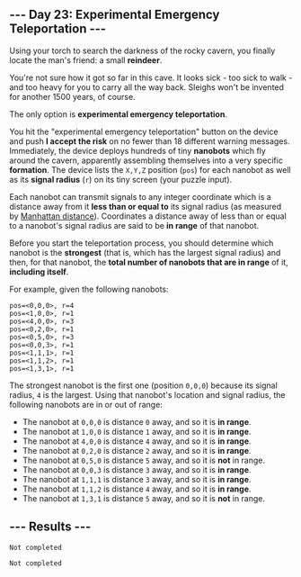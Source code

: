 <article class="day-desc"><h2>--- Day 23: Experimental Emergency Teleportation ---</h2><p>Using your torch to search the darkness of the rocky cavern, you finally locate the man's friend: a small <b>reindeer</b>.</p>
<p>You're not sure how it got so far in this cave.  It looks sick - too sick to walk - and too heavy for you to carry all the way back.  Sleighs won't be invented for another 1500 years, of course.</p>
<p>The only option is <b>experimental emergency teleportation</b>.</p>
<p>You hit the "experimental emergency teleportation" <span title="We've always had this button; we've just been too scared to press it.">button</span> on the device and push <b>I accept the risk</b> on no fewer than 18 different warning messages. Immediately, the device deploys hundreds of tiny <b>nanobots</b> which fly around the cavern, apparently assembling themselves into a very specific <b>formation</b>. The device lists the <code>X,Y,Z</code> position (<code>pos</code>) for each nanobot as well as its <b>signal radius</b> (<code>r</code>) on its tiny screen (your puzzle input).</p>
<p>Each nanobot can transmit signals to any integer coordinate which is a distance away from it <b>less than or equal to</b> its signal radius (as measured by <a href="https://en.wikipedia.org/wiki/Taxicab_geometry">Manhattan distance</a>). Coordinates a distance away of less than or equal to a nanobot's signal radius are said to be <b>in range</b> of that nanobot.</p>
<p>Before you start the teleportation process, you should determine which nanobot is the <b>strongest</b> (that is, which has the largest signal radius) and then, for that nanobot, the <b>total number of nanobots that are in range</b> of it, <b>including itself</b>.</p>
<p>For example, given the following nanobots:</p>
<pre><code>pos=&lt;0,0,0&gt;, r=4
pos=&lt;1,0,0&gt;, r=1
pos=&lt;4,0,0&gt;, r=3
pos=&lt;0,2,0&gt;, r=1
pos=&lt;0,5,0&gt;, r=3
pos=&lt;0,0,3&gt;, r=1
pos=&lt;1,1,1&gt;, r=1
pos=&lt;1,1,2&gt;, r=1
pos=&lt;1,3,1&gt;, r=1
</code></pre>
<p>The strongest nanobot is the first one (position <code>0,0,0</code>) because its signal radius, <code>4</code> is the largest. Using that nanobot's location and signal radius, the following nanobots are in or out of range:</p>
<ul>
<li>The nanobot at <code>0,0,0</code> is distance <code>0</code> away, and so it is <b>in range</b>.</li>
<li>The nanobot at <code>1,0,0</code> is distance <code>1</code> away, and so it is <b>in range</b>.</li>
<li>The nanobot at <code>4,0,0</code> is distance <code>4</code> away, and so it is <b>in range</b>.</li>
<li>The nanobot at <code>0,2,0</code> is distance <code>2</code> away, and so it is <b>in range</b>.</li>
<li>The nanobot at <code>0,5,0</code> is distance <code>5</code> away, and so it is <b>not</b> in range.</li>
<li>The nanobot at <code>0,0,3</code> is distance <code>3</code> away, and so it is <b>in range</b>.</li>
<li>The nanobot at <code>1,1,1</code> is distance <code>3</code> away, and so it is <b>in range</b>.</li>
<li>The nanobot at <code>1,1,2</code> is distance <code>4</code> away, and so it is <b>in range</b>.</li>
<li>The nanobot at <code>1,3,1</code> is distance <code>5</code> away, and so it is <b>not</b> in range.</li>
</ul>


</article>

<form method="post" action="23/answer"><input type="hidden" name="level" value="1"></form>
<h2>--- Results ---</h2>
<pre><code>Not completed</code></pre>
<pre><code>Not completed</code></pre>
